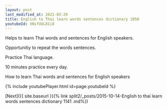 ```yaml
---
layout: post
last_modified_at: 2021-03-29
title: English to Thai learn words sentences dictionary 1050 
youtubeId: XNsfUUL81i8
---
```

 
 
Helps to learn Thai words and sentences for English speakers.

Opportunitiy to repeat the words sentences. 

Practice Thai language. 
 
10 minutes practice every day. 
 
How to learn Thai words and sentences for English speakers 
 
{% include youtubePlayer.html id=page.youtubeId %}
 
 
[Next]({{ site.baseurl }}{% link  split2/_posts/2015-10-14-English to thai learn words sentences dictionary 1141 .md%})
 
